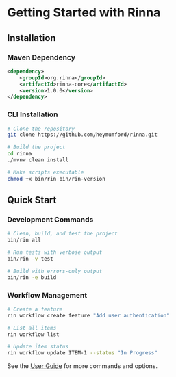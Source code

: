 # Getting Started with Rinna

## Installation

### Maven Dependency

```xml
<dependency>
    <groupId>org.rinna</groupId>
    <artifactId>rinna-core</artifactId>
    <version>1.0.0</version>
</dependency>
```

### CLI Installation

```bash
# Clone the repository
git clone https://github.com/heymumford/rinna.git

# Build the project
cd rinna
./mvnw clean install

# Make scripts executable
chmod +x bin/rin bin/rin-version
```

## Quick Start

### Development Commands

```bash
# Clean, build, and test the project
bin/rin all

# Run tests with verbose output
bin/rin -v test

# Build with errors-only output
bin/rin -e build
```

### Workflow Management

```bash
# Create a feature
rin workflow create feature "Add user authentication"

# List all items
rin workflow list

# Update item status
rin workflow update ITEM-1 --status "In Progress"
```

See the [User Guide](../user-guide/README.md) for more commands and options.